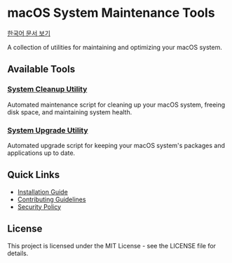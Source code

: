 # macOS System Maintenance Tools

[한국어 문서 보기](README.kr.md)

A collection of utilities for maintaining and optimizing your macOS system.

## Available Tools

### [System Cleanup Utility](docs/cleanup/README.md)

Automated maintenance script for cleaning up your macOS system, freeing disk space, and maintaining system health.

### [System Upgrade Utility](docs/upgrade/README.md)

Automated upgrade script for keeping your macOS system's packages and applications up to date.

## Quick Links

- [Installation Guide](docs/common/INSTALLATION.md)
- [Contributing Guidelines](docs/common/CONTRIBUTING.md)
- [Security Policy](docs/common/SECURITY.md)

## License

This project is licensed under the MIT License - see the LICENSE file for details.
